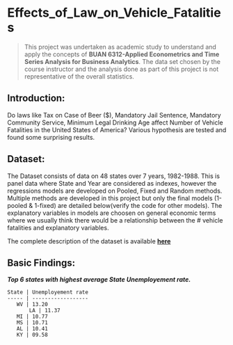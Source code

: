 # Effects_of_Law_on_Vehicle_Fatalities

>This project was undertaken as academic study to understand and apply the concepts of **BUAN 6312-Applied Econometrics and Time Series Analysis for Business Analytics**. The data set chosen by the course instructor and the analysis done as part of this project is not representative of the overall statistics.

## Introduction:
Do laws like Tax on Case of Beer ($), Mandatory Jail Sentence, Mandatory Community Service,  Minimum Legal Drinking Age  affect Number of Vehicle Fatalities in the United States of America? Various hypothesis are tested and found some surprising results.


## Dataset: 
The Dataset consists of data on 48 states over 7 years, 1982-1988. This is panel data where State and Year are considered as indexes, however the regressions models are developed on Pooled, Fixed and Random methods. Multiple methods are developed in this project but only the final models (1-pooled & 1-fixed) are detailed below(verify the code for other models). 
The explanatory variables in models are choosen on general economic terms where we usually think there would be a relationship between the # vehicle fatalities and explanatory variables. 

The complete description of the dataset is available [**here**](https://github.com/rajadevineni/Effects_of_Law_on_Vehicle_Fatalities/blob/master/CarFatality_Dataset_Description.docx)

## Basic Findings: 

***Top 6 states with highest average State Unemployement rate.***

	State | Unemployement rate 
	----- | ------------------ 
	   WV | 13.20
           LA | 11.37
	   MI | 10.77
	   MS | 10.71
	   AL | 10.41
	   KY | 09.58
